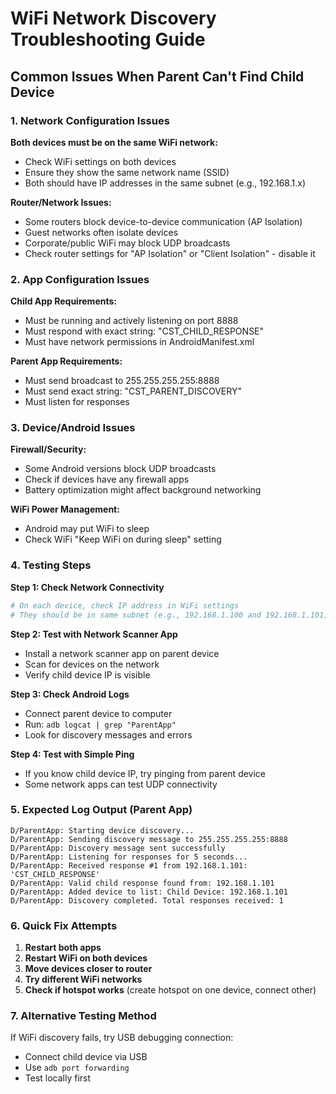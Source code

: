 # WiFi Network Discovery Troubleshooting Guide

## Common Issues When Parent Can't Find Child Device

### 1. Network Configuration Issues

**Both devices must be on the same WiFi network:**
- Check WiFi settings on both devices
- Ensure they show the same network name (SSID)
- Both should have IP addresses in the same subnet (e.g., 192.168.1.x)

**Router/Network Issues:**
- Some routers block device-to-device communication (AP Isolation)
- Guest networks often isolate devices
- Corporate/public WiFi may block UDP broadcasts
- Check router settings for "AP Isolation" or "Client Isolation" - disable it

### 2. App Configuration Issues

**Child App Requirements:**
- Must be running and actively listening on port 8888
- Must respond with exact string: "CST_CHILD_RESPONSE"
- Must have network permissions in AndroidManifest.xml

**Parent App Requirements:**
- Must send broadcast to 255.255.255.255:8888
- Must send exact string: "CST_PARENT_DISCOVERY"
- Must listen for responses

### 3. Device/Android Issues

**Firewall/Security:**
- Some Android versions block UDP broadcasts
- Check if devices have any firewall apps
- Battery optimization might affect background networking

**WiFi Power Management:**
- Android may put WiFi to sleep
- Check WiFi "Keep WiFi on during sleep" setting

### 4. Testing Steps

**Step 1: Check Network Connectivity**
```bash
# On each device, check IP address in WiFi settings
# They should be in same subnet (e.g., 192.168.1.100 and 192.168.1.101)
```

**Step 2: Test with Network Scanner App**
- Install a network scanner app on parent device
- Scan for devices on the network
- Verify child device IP is visible

**Step 3: Check Android Logs**
- Connect parent device to computer
- Run: `adb logcat | grep "ParentApp"`
- Look for discovery messages and errors

**Step 4: Test with Simple Ping**
- If you know child device IP, try pinging from parent device
- Some network apps can test UDP connectivity

### 5. Expected Log Output (Parent App)

```
D/ParentApp: Starting device discovery...
D/ParentApp: Sending discovery message to 255.255.255.255:8888
D/ParentApp: Discovery message sent successfully
D/ParentApp: Listening for responses for 5 seconds...
D/ParentApp: Received response #1 from 192.168.1.101: 'CST_CHILD_RESPONSE'
D/ParentApp: Valid child response found from: 192.168.1.101
D/ParentApp: Added device to list: Child Device: 192.168.1.101
D/ParentApp: Discovery completed. Total responses received: 1
```

### 6. Quick Fix Attempts

1. **Restart both apps**
2. **Restart WiFi on both devices**  
3. **Move devices closer to router**
4. **Try different WiFi networks**
5. **Check if hotspot works** (create hotspot on one device, connect other)

### 7. Alternative Testing Method

If WiFi discovery fails, try USB debugging connection:
- Connect child device via USB
- Use `adb port forwarding`
- Test locally first

